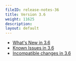 ```yaml
---
fileID: release-notes-36
title: Version 3.6
weight: 11625
description: 
layout: default
---
```

- [What's New in 3.6](release-notes-new-features36)
- [Known Issues in 3.6](release-notes-known-issues36)
- [Incompatible changes in 3.6](release-notes-upgrading-changes36)
